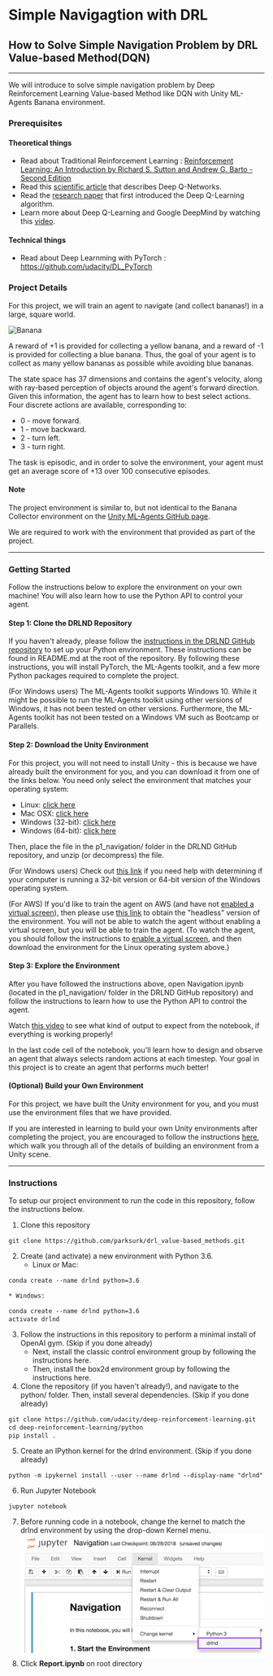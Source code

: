 
# Simple Navigagtion with DRL
## How to Solve Simple Navigation Problem by DRL Value-based Method(DQN)
---
We will introduce to solve simple navigation problem by Deep Reinforcement Learning Value-based Method like DQN with Unity ML-Agents Banana environment.

### Prerequisites

#### Theoretical things 
* Read about Traditional Reinforcement Learning :  [Reinforcement Learning: An Introduction by Richard S. Sutton and Andrew G. Barto - Second Edition](http://incompleteideas.net/book/the-book.html)
* Read this [scientific article](https://www.cs.swarthmore.edu/~meeden/cs63/s15/nature15a.pdf) that describes Deep Q-Networks.
* Read the [research paper](https://storage.googleapis.com/deepmind-media/dqn/DQNNaturePaper.pdf) that first introduced the Deep Q-Learning algorithm.
* Learn more about Deep Q-Learning and Google DeepMind by watching this [video](https://www.youtube.com/watch?v=xN1d3qHMIEQ).

#### Technical things
* Read about Deep Learnming with PyTorch : https://github.com/udacity/DL_PyTorch

### Project Details
For this project, we will train an agent to navigate (and collect bananas!) in a large, square world.

![Banana](assets/banana.gif)

A reward of +1 is provided for collecting a yellow banana, and a reward of -1 is provided for collecting a blue banana. Thus, the goal of your agent is to collect as many yellow bananas as possible while avoiding blue bananas.

The state space has 37 dimensions and contains the agent's velocity, along with ray-based perception of objects around the agent's forward direction. Given this information, the agent has to learn how to best select actions. Four discrete actions are available, corresponding to:

* 0 - move forward.
* 1 - move backward.
* 2 - turn left.
* 3 - turn right.

The task is episodic, and in order to solve the environment, your agent must get an average score of +13 over 100 consecutive episodes.



#### Note
The project environment is similar to, but not identical to the Banana Collector environment on the [Unity ML-Agents GitHub page](https://github.com/Unity-Technologies/ml-agents/blob/master/docs/Learning-Environment-Examples.md#banana-collector).

We are required to work with the environment that provided as part of the project.

---

### Getting Started
Follow the instructions below to explore the environment on your own machine! You will also learn how to use the Python API to control your agent.

#### Step 1: Clone the DRLND Repository
If you haven't already, please follow the [instructions in the DRLND GitHub repository](https://github.com/udacity/deep-reinforcement-learning#dependencies) to set up your Python environment. These instructions can be found in README.md at the root of the repository. By following these instructions, you will install PyTorch, the ML-Agents toolkit, and a few more Python packages required to complete the project.

(For Windows users) The ML-Agents toolkit supports Windows 10. While it might be possible to run the ML-Agents toolkit using other versions of Windows, it has not been tested on other versions. Furthermore, the ML-Agents toolkit has not been tested on a Windows VM such as Bootcamp or Parallels.

#### Step 2: Download the Unity Environment
For this project, you will not need to install Unity - this is because we have already built the environment for you, and you can download it from one of the links below. You need only select the environment that matches your operating system:

 - Linux: [click here](https://s3-us-west-1.amazonaws.com/udacity-drlnd/P1/Banana/Banana_Linux.zip)
 - Mac OSX: [click here](https://s3-us-west-1.amazonaws.com/udacity-drlnd/P1/Banana/Banana.app.zip)
 - Windows (32-bit): [click here](https://s3-us-west-1.amazonaws.com/udacity-drlnd/P1/Banana/Banana.app.zip)
 - Windows (64-bit): [click here](https://s3-us-west-1.amazonaws.com/udacity-drlnd/P1/Banana/Banana.app.zip)

Then, place the file in the p1_navigation/ folder in the DRLND GitHub repository, and unzip (or decompress) the file.

(For Windows users) Check out [this link](https://support.microsoft.com/en-us/help/827218/how-to-determine-whether-a-computer-is-running-a-32-bit-version-or-64) if you need help with determining if your computer is running a 32-bit version or 64-bit version of the Windows operating system.

(For AWS) If you'd like to train the agent on AWS (and have not [enabled a virtual screen](https://github.com/Unity-Technologies/ml-agents/blob/master/docs/Training-on-Amazon-Web-Service.md)), then please use [this link](https://s3-us-west-1.amazonaws.com/udacity-drlnd/P1/Banana/Banana_Linux_NoVis.zip) to obtain the "headless" version of the environment. You will not be able to watch the agent without enabling a virtual screen, but you will be able to train the agent. (To watch the agent, you should follow the instructions to [enable a virtual screen](https://github.com/Unity-Technologies/ml-agents/blob/master/docs/Training-on-Amazon-Web-Service.md), and then download the environment for the Linux operating system above.)

#### Step 3: Explore the Environment
After you have followed the instructions above, open Navigation.ipynb (located in the p1_navigation/ folder in the DRLND GitHub repository) and follow the instructions to learn how to use the Python API to control the agent.

Watch [this video](https://youtu.be/ltz2GhFv04A) to see what kind of output to expect from the notebook, if everything is working properly!

In the last code cell of the notebook, you'll learn how to design and observe an agent that always selects random actions at each timestep. Your goal in this project is to create an agent that performs much better!

#### (Optional) Build your Own Environment
For this project, we have built the Unity environment for you, and you must use the environment files that we have provided.

If you are interested in learning to build your own Unity environments after completing the project, you are encouraged to follow the instructions [here](https://github.com/Unity-Technologies/ml-agents/blob/master/docs/Getting-Started-with-Balance-Ball.md), which walk you through all of the details of building an environment from a Unity scene.

---

### Instructions
To setup our project environment to run the code in this repository, follow the instructions below.

1. Clone this repository
```
git clone https://github.com/parksurk/drl_value-based_methods.git
```
2. Create (and activate) a new environment with Python 3.6.
    * Linux or Mac:
```
conda create --name drlnd python=3.6
```
    * Windows:
```
conda create --name drlnd python=3.6 
activate drlnd
```
3. Follow the instructions in this repository to perform a minimal install of OpenAI gym. (Skip if you done already)
    * Next, install the classic control environment group by following the instructions here.
    * Then, install the box2d environment group by following the instructions here.
4. Clone the repository (if you haven't already!), and navigate to the python/ folder. Then, install several dependencies. (Skip if you done already)
```
git clone https://github.com/udacity/deep-reinforcement-learning.git
cd deep-reinforcement-learning/python
pip install .
```
5. Create an IPython kernel for the drlnd environment. (Skip if you done already)
```
python -m ipykernel install --user --name drlnd --display-name "drlnd"
```
6. Run Jupyter Notebook
```
jupyter notebook
```
7. Before running code in a notebook, change the kernel to match the drlnd environment by using the drop-down Kernel menu.
![Jupyter Notebbok Kernel Setting](assets/jupyter_notebook_kernel_menu.png)
8. Click **Report.ipynb** on root directory
